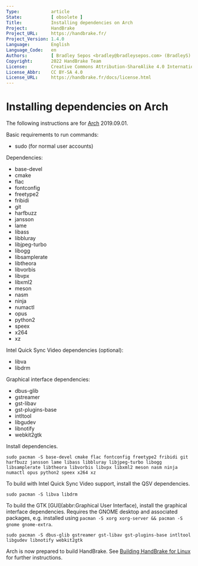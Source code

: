 ```yaml
---
Type:            article
State:           [ obsolete ]
Title:           Installing dependencies on Arch
Project:         HandBrake
Project_URL:     https://handbrake.fr/
Project_Version: 1.4.0
Language:        English
Language_Code:   en
Authors:         [ Bradley Sepos <bradley@bradleysepos.com> (BradleyS) ]
Copyright:       2022 HandBrake Team
License:         Creative Commons Attribution-ShareAlike 4.0 International
License_Abbr:    CC BY-SA 4.0
License_URL:     https://handbrake.fr/docs/license.html
---
```


Installing dependencies on Arch
===============================

The following instructions are for [Arch](https://www.archlinux.org) 2019.09.01.

Basic requirements to run commands:

- sudo (for normal user accounts)

Dependencies:

- base-devel
- cmake
- flac
- fontconfig
- freetype2
- fribidi
- git
- harfbuzz
- jansson
- lame
- libass
- libbluray
- libjpeg-turbo
- libogg
- libsamplerate
- libtheora
- libvorbis
- libvpx
- libxml2
- meson
- nasm
- ninja
- numactl
- opus
- python2
- speex
- x264
- xz

Intel Quick Sync Video dependencies (optional):

- libva
- libdrm

Graphical interface dependencies:

- dbus-glib
- gstreamer
- gst-libav
- gst-plugins-base
- intltool
- libgudev
- libnotify
- webkit2gtk

Install dependencies.

    sudo pacman -S base-devel cmake flac fontconfig freetype2 fribidi git harfbuzz jansson lame libass libbluray libjpeg-turbo libogg libsamplerate libtheora libvorbis libvpx libxml2 meson nasm ninja numactl opus python2 speex x264 xz

To build with Intel Quick Sync Video support, install the QSV dependencies.

    sudo pacman -S libva libdrm

To build the GTK [GUI](abbr:Graphical User Interface), install the graphical interface dependencies. Requires the GNOME desktop and associated packages, e.g. installed using `pacman -S xorg xorg-server && pacman -S gnome gnome-extra`.

    sudo pacman -S dbus-glib gstreamer gst-libav gst-plugins-base intltool libgudev libnotify webkit2gtk

Arch is now prepared to build HandBrake. See [Building HandBrake for Linux](build-linux.html) for further instructions.
